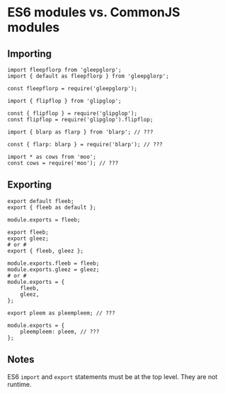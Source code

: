 # ES6 modules vs. CommonJS modules

## Importing

```
import fleepflorp from 'gleepglorp';
import { default as fleepflorp } from 'gleepglorp';

const fleepflorp = require('gleepglorp');
```

```
import { flipflop } from 'glipglop';

const { flipflop } = require('glipglop');
const flipflop = require('glipglop').flipflop;
```

```
import { blarp as flarp } from 'blarp'; // ???

const { flarp: blarp } = require('blarp'); // ???
```

```
import * as cows from 'moo';
const cows = require('moo'); // ???
```

## Exporting

```
export default fleeb;
export { fleeb as default };

module.exports = fleeb;
```

```
export fleeb;
export gleez;
# or #
export { fleeb, gleez };

module.exports.fleeb = fleeb;
module.exports.gleez = gleez;
# or #
module.exports = {
    fleeb,
    gleez,
};
```

```
export pleem as pleempleem; // ???

module.exports = {
    pleempleem: pleem, // ???
};
```

## Notes

ES6 `import` and `export` statements must be at the top level.
They are not runtime.

